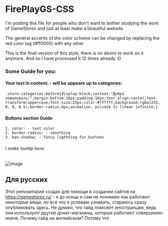# FirePlayGS-CSS

I'm posting this file for people who don't want to bother studying the work of GameStores and just at least make a beautiful website.

The general accents of the color scheme can be changed by replacing the red color tag (#ff0000) with any other

This is the final version of this style, there is no desire to work on it anymore. And so I have processed it 12 times already :D

### Some Guide for you:

#### Your text in content: - will be appeare up to categories:

`.store-categories:before{display:block;content:"Добро пожаловать!";margin-bottom:16px;padding:16px;text-align:center;text-transform:uppercase;font-size:25px;color:#ffffff;background:rgba(255, 0, 0, 0.5);border-radius:4px;animation: pulsate 1s linear infinite;}`

#### Buttons section Guide

    1. color: - text color
    2. border-radius: - smoothing 
    3. box-shadow: - fancy ligthning for buttons

###### I make tooltip here:

![image](https://user-images.githubusercontent.com/104412752/221306474-b142b7ae-4823-4d42-9ade-7b59907ea9e2.png)

## Для русских

Этот репозиторий создан для помощи в создании сайтов на https://gamestores.ru/ - я до конца и сам не понимаю как работают некоторые вещи, но всё что я успеваю узнавать, стараюсь сразу опубликовать здесь. Не думаю, что гайд поможет иностранцам, ведь они используют другие донат-магазины, которые работают совершенно иначе. Почему гайд на английском? Потому что 
